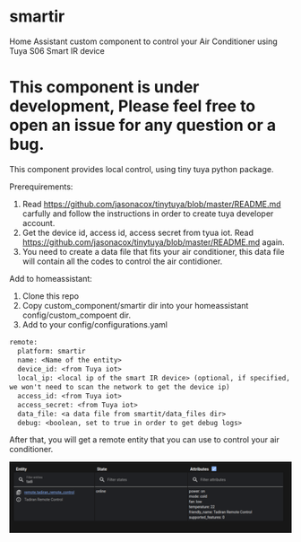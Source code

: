# smartir
Home Assistant custom component to control your Air Conditioner using Tuya S06 Smart IR device

# This component is under development, Please feel free to open an issue for any question or a bug.


This component provides local control, using tiny tuya python package.

Prerequirements:
  1. Read https://github.com/jasonacox/tinytuya/blob/master/README.md carfully and follow the instructions in order to create tuya developer account.
  2. Get the device id, access id, access secret from tyua iot. Read https://github.com/jasonacox/tinytuya/blob/master/README.md again.
  3. You need to create a data file that fits your air conditioner, this data file will contain all the codes to control the air contidioner.

Add to homeassistant:

  1. Clone this repo
  2. Copy custom_component/smartir dir into your homeassistant config/custom_compoent dir.
  3. Add to your config/configurations.yaml
  
    remote:
      platform: smartir
      name: <Name of the entity>
      device_id: <from Tuya iot>
      local_ip: <local ip of the smart IR device> (optional, if specified, we won't need to scan the network to get the device ip)
      access_id: <from Tuya iot>
      access_secret: <from Tuya iot>
      data_file: <a data file from smartit/data_files dir>
      debug: <boolean, set to true in order to get debug logs> 

After that, you will get a remote entity that you can use to control your air conditioner.

![screenshot of the entity](https://github.com/eyal1izhaki/smartir/blob/master/screenshots/1.png)
